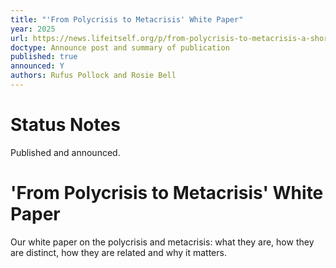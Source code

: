 ```yaml
---
title: "'From Polycrisis to Metacrisis' White Paper"
year: 2025
url: https://news.lifeitself.org/p/from-polycrisis-to-metacrisis-a-short
doctype: Announce post and summary of publication
published: true
announced: Y
authors: Rufus Pollock and Rosie Bell
---
```


# Status Notes

Published and announced. 

# 'From Polycrisis to Metacrisis' White Paper

 Our white paper on the polycrisis and metacrisis: what they are, how they are distinct, how they are related and why it matters.